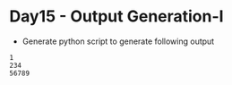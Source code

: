 # Day15 - Output Generation-I

- Generate python script to generate following output

```
1 
234 
56789
```